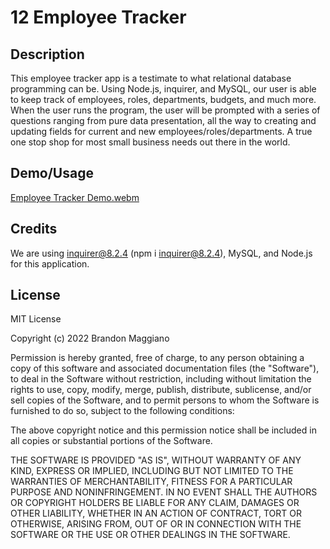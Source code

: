 # 12 Employee Tracker

## Description

This employee tracker app is a testimate to what relational database programming can be. Using Node.js, inquirer, and MySQL, our user is able to keep track of employees, roles, departments, budgets, and much more. When the user runs the program, the user will be prompted with a series of questions ranging from pure data presentation, all the way to creating and updating fields for current and new employees/roles/departments. A true one stop shop for most small business needs out there in the world.

## Demo/Usage

[Employee Tracker Demo.webm](https://user-images.githubusercontent.com/103971233/196864337-3ff38dcf-76e9-42a3-bc2c-a46668a4ce6e.webm)

## Credits

We are using inquirer@8.2.4 (npm i inquirer@8.2.4), MySQL, and Node.js for this application.

## License

MIT License

Copyright (c) 2022 Brandon Maggiano

Permission is hereby granted, free of charge, to any person obtaining a copy
of this software and associated documentation files (the "Software"), to deal
in the Software without restriction, including without limitation the rights
to use, copy, modify, merge, publish, distribute, sublicense, and/or sell
copies of the Software, and to permit persons to whom the Software is
furnished to do so, subject to the following conditions:

The above copyright notice and this permission notice shall be included in all
copies or substantial portions of the Software.

THE SOFTWARE IS PROVIDED "AS IS", WITHOUT WARRANTY OF ANY KIND, EXPRESS OR
IMPLIED, INCLUDING BUT NOT LIMITED TO THE WARRANTIES OF MERCHANTABILITY,
FITNESS FOR A PARTICULAR PURPOSE AND NONINFRINGEMENT. IN NO EVENT SHALL THE
AUTHORS OR COPYRIGHT HOLDERS BE LIABLE FOR ANY CLAIM, DAMAGES OR OTHER
LIABILITY, WHETHER IN AN ACTION OF CONTRACT, TORT OR OTHERWISE, ARISING FROM,
OUT OF OR IN CONNECTION WITH THE SOFTWARE OR THE USE OR OTHER DEALINGS IN THE
SOFTWARE.

